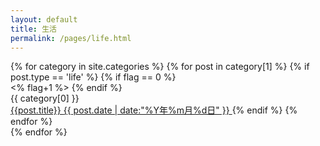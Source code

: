 ```yaml
---
layout: default
title: 生活
permalink: /pages/life.html
---
```

<div class="home">
	{% for category in site.categories %} 
		{% for post in category[1] %}
			{% if post.type == 'life' %}
				{% if flag == 0 %}
					<div class="panel panel-primary">
					<% flag+1 %>
				{% endif %}
					<div class="panel-heading center" id="{{ category[0] }}" name="{{ category[0] }}">{{ category[0] }}</div>
						<a  href='{{ post.url }}'  class="list-group-item clearfix pjaxlink">
								{{post.title}}
				            <span class="badge">{{ post.date | date:"%Y年%m月%d日" }}</span>
				        </a>
			{% endif %} 
	   {% endfor %}
				</div>	
	{% endfor %}
	
</div>